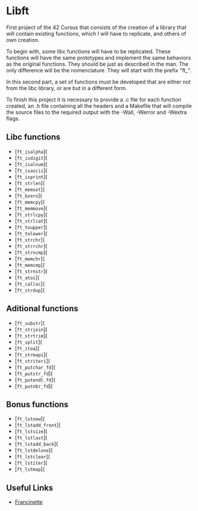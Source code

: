 # Libft

First project of the 42 Cursus that consists of the creation of a library that will contain existing functions, which I will have to replicate, and others of own creation.

To begin with, some libc functions will have to be replicated. These functions will have the same prototypes and implement the same behaviors as the original functions. They should be just as described in the man. The only difference will be the nomenclature. They will start with the prefix "ft_".

In this second part, a set of functions must be developed that are either not from the libc library, or are but in a different form.

To finish this project it is necessary to provide a .c file for each function created, an .h file containing all the headers and a Makefile that will compile the source files to the required output with the -Wall, -Werror and -Wextra flags.

## Libc functions

- [`ft_isalpha`](
- [`ft_isdigit`](
- [`ft_isalnum`](
- [`ft_isascii`](
- [`ft_isprint`](
- [`ft_strlen`](
- [`ft_memset`](
- [`ft_bzero`](
- [`ft_memcpy`](
- [`ft_memmove`](
- [`ft_strlcpy`](
- [`ft_strlcat`](
- [`ft_toupper`](
- [`ft_tolower`](
- [`ft_strchr`](
- [`ft_strrchr`](
- [`ft_strncmp`](
- [`ft_memchr`](
- [`ft_memcmp`](
- [`ft_strnstr`](
- [`ft_atoi`](
- [`ft_calloc`](
- [`ft_strdup`](

## Aditional functions

- [`ft_substr`](
- [`ft_strjoin`](
- [`ft_strtrim`](
- [`ft_split`](
- [`ft_itoa`](
- [`ft_strmapi`](
- [`ft_striteri`](
- [`ft_putchar_fd`](
- [`ft_putstr_fd`](
- [`ft_putendl_fd`](
- [`ft_putnbr_fd`](

## Bonus functions

- [`ft_lstnew`](
- [`ft_lstadd_front`](
- [`ft_lstsize`](
- [`ft_lstlast`](
- [`ft_lstadd_back`]( 
- [`ft_lstdelone`]( 
- [`ft_lstclear`]( 
- [`ft_lstiter`](
- [`ft_lstmap`](

## Useful Links

- [Francinette](https://github.com/xicodomingues/francinette)
